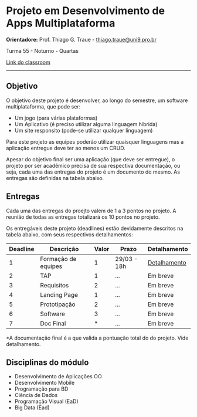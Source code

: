 # Projeto em Desenvolvimento de Apps Multiplataforma

**Orientadore:** Prof. Thiago G. Traue - thiago.traue@uni9.pro.br

Turma 55 - Noturno - Quartas

[Link do classroom](https://classroom.google.com/c/NTkzODc0OTI0OTYy?cjc=u7arx7u)

***

## Objetivo

O objetivo deste projeto é desenvolver, ao longo do semestre, um software multiplataforma, que pode ser:

- Um jogo (para várias plataformas)
- Um Aplicativo (é preciso utilizar alguma linguagem híbrida)
- Um site responsito (pode-se utilizar qualquer linguagem)

Para este projeto as equipes poderão utilizar quaisquer linguagens mas a aplicação entregue deve ter ao menos um CRUD.

Apesar do objetivo final ser uma aplicação (que deve ser entregue), o projeto por ser acadêmico precisa de sua respectiva documentação, ou seja, cada uma das entregas do projeto é um documento do mesmo. As entregas são definidas na tabela abaixo.

## Entregas

Cada uma das entregas do proejto valem de 1 a 3 pontos no projeto. A reunião de todas as entregas totalizará os 10 pontos no projeto.

Os entregáveis deste projeto (deadlines) estão devidamente descritos na tabela abaixo, com seus respectivos detalhamentos:

| Deadline | Descrição           | Valor | Prazo       | Detalhamento |
|----------|---------------------|-------|-------------|--------------|
| 1        | Formação de equipes | 1     | 29/03 - 18h | [Detalhamento](https://docs.google.com/document/d/14HM0ZWpPpob7M_LgogdSyRjB2V3OszTwmNXBHjCK9H4/edit?usp=sharing) |
| 2        | TAP                 | 1     | ...         | Em breve     |
| 3        | Requisitos          | 2     | ...         | Em breve     |
| 4        | Landing Page        | 1     | ...         | Em breve     |
| 5        | Prototipação        | 2     | ...         | Em breve     |
| 6        | Software            | 3     | ...         | Em breve     |
| 7        | Doc Final           | *     | ...         | Em breve     |

*A documentação final é a que valida a pontuação total do do projeto. Vide detalhamento.

## Disciplinas do módulo

- Desenvolvimento de Aplicações OO
- Desenvolvimento Mobile
- Programação para BD
- Ciência de Dados
- Programação Visual (EaD)
- Big Data (Ead)
